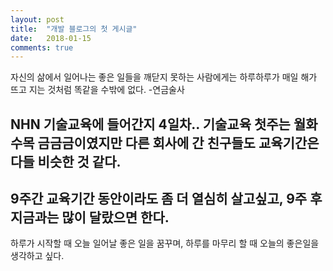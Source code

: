 ```yaml
---
layout: post
title:  "개발 블로그의 첫 게시글"
date:   2018-01-15
comments: true
---
```


<p class="intro"><span class="dropcap">자</span>신의 삶에서 일어나는 좋은 일들을 깨닫지 못하는 사람에게는 하루하루가 매일 해가 뜨고 지는 것처럼 똑같을 수밖에 없다. -연금술사</p>

NHN 기술교육에 들어간지 4일차.. 기술교육 첫주는 월화수목 금금금이였지만
다른 회사에 간 친구들도 교육기간은 다들 비슷한 것 같다.
--
9주간 교육기간 동안이라도 좀 더 열심히 살고싶고, 9주 후 지금과는 많이 달랐으면 한다.
--
하루가 시작할 때 오늘 일어날 좋은 일을 꿈꾸며, 하루를 마무리 할 때 오늘의 좋은일을 생각하고 싶다.
